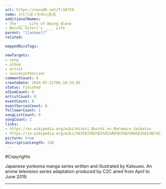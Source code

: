 ```yaml
---
url: https://vocadb.net/T/10729
name: ひとりぼっちの○○生活
additionalNames: 
- The ____ Life of Being Alone
- Bocchi Hitori's ____ Life
parent: "[[anime]]"
related:

mappedNicoTags:

newTargets:
- song
- album
- artist
- voicesynthesizer
commentCount: 0
createDate: 2024-07-21T05:14:33.85
status: Finished
albumCount: 0
artistCount: 0
eventCount: 0
eventSeriesCount: 0
followerCount: 1
songListCount: 0
songCount: 2
links: 
- https://en.wikipedia.org/wiki/Hitori_Bocchi_no_Marumaru_Seikatsu
- https://ja.wikipedia.org/wiki/%E3%81%B2%E3%81%A8%E3%82%8A%E3%81%BC%E3%81%A3%E3%81%A1%E3%81%AE%E2%97%8B%E2%97%8B%E7%94%9F%E6%B4%BB
picture: true
descriptionLength: 150
---
```


#Copyrights

Japanese yonkoma manga series written and illustrated by Katsuwo. An anime television series adaptation produced by C2C aired from April to June 2019.

---

